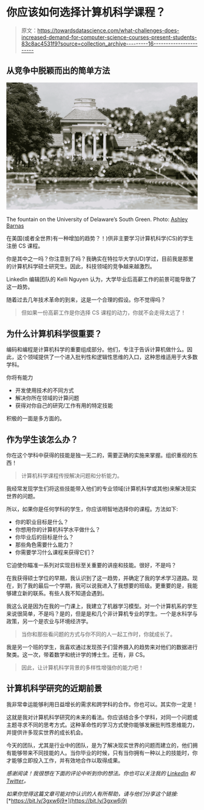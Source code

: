 # 你应该如何选择计算机科学课程？

> 原文：<https://towardsdatascience.com/what-challenges-does-increased-demand-for-computer-science-courses-present-students-83c8ac4531f9?source=collection_archive---------16----------------------->

## 从竞争中脱颖而出的简单方法

![](img/9c9a4d21c9cf5a39426fcc08df6c2595.png)

The fountain on the University of Delaware’s South Green. Photo: [Ashley Barnas](https://www.instagram.com/ashleycarmenbphotography/)

在美国(或者全世界)有一种增加的趋势？！)供非主要学习计算机科学(CS)的学生注册 CS 课程。

你是其中之一吗？你注意到了吗？我确实在特拉华大学(UD)学过，目前我是那里的计算机科学硕士研究生。因此，科技领域的竞争越来越激烈。

LinkedIn 编辑团队的 Kelli Nguyen 认为，大学毕业后高薪工作的前景可能导致了这一趋势。

随着过去几年技术革命的到来，这是一个合理的假设。你不觉得吗？

> 但如果一份高薪工作是你选择 CS 课程的动力，你就不会走得太远了！

## 为什么计算机科学很重要？

编码和编程是计算机科学的重要组成部分。他们，专注于告诉计算机做什么。因此，这个领域提供了一个进入批判性和逻辑性思维的入口，这种思维适用于大多数学科。

你将有能力

*   开发使用技术的不同方式
*   解决你所在领域的计算问题
*   获得对你自己的研究/工作有用的特定技能

积极的一面是多方面的。

## 作为学生该怎么办？

你在这个学科中获得的技能是独一无二的，需要正确的实施来掌握。组织重视的东西！

> 计算机科学课程传授解决问题和分析能力。

我经常发现学生们将这些技能带入他们的专业领域(计算机科学或其他)来解决现实世界的问题。

所以，如果你是任何学科的学生，你应该明智地选择你的课程。方法如下:

*   你的职业目标是什么？
*   你想用你的计算机科学水平做什么？
*   你毕业后的目标是什么？
*   那些角色需要什么能力？
*   你需要学习什么课程来获得它们？

它迫使你瞄准一系列对实现目标至关重要的讲座和技能。很好，不是吗？

在我获得硕士学位的早期，我认识到了这一趋势，并确定了我的学术学习道路。现在，到了我的最后一个学期，我可以说我进入了我想要的班级。更重要的是，我能够建立新的联系。有些人我不知道会遇到。

我这么说是因为在我的一门课上，我建立了机器学习模型。对一个计算机系的学生来说很简单，不是吗？是的，但是是和几个非计算机专业的学生。一个是水科学与政策，另一个是农业与环境经济学。

> 当你和那些看问题的方式与你不同的人一起工作时，你就成长了。

我是另一个班的学生，我喜欢通过发现孩子们营养摄入的趋势来对他们的数据进行聚类。这一次，带着数学和统计学的博士生。还有，非 CS。

> 因此，让计算机科学背景的多样性增强你的能力吧！

## 计算机科学研究的近期前景

我非常幸运能够利用日益增长的需求和跨学科的合作。你也可以。其实你一定是！

这就是我对计算机科学研究的未来的看法。你应该结合多个学科，对同一个问题或主题寻求不同的思考方式。这种革命性的学习方式使你能够发展批判性思维能力，并提供许多现实世界的成长机会。

今天的团队，尤其是行业中的团队，是为了解决现实世界的问题而建立的，他们拥有能够带来不同技能的人。当你毕业的时候，只有当你拥有一种以上的技能时，你才能够立即投入工作，并有效地合作以取得成果。

*感谢阅读！我很想在下面的评论中听到你的想法。你也可以关注我的* [*LinkedIn*](https://www.linkedin.com/in/prakashdontaraju/) *和*[*Twitter*](https://twitter.com/WittyGrit)*。*

*如果你觉得这篇文章可能对你认识的人有所帮助，请与他们分享这个链接:*[*https://bit.ly/3gxw6j9*](https://bit.ly/3gxw6j9)